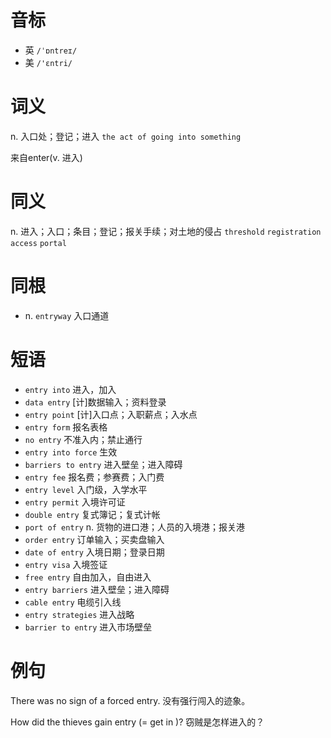 # 音标

- 英 `/ˈɒntreɪ/`
- 美 `/'ɛntri/`

# 词义

n. 入口处；登记；进入
`the act of going into something`



来自enter(v. 进入)

# 同义

n. 进入；入口；条目；登记；报关手续；对土地的侵占
`threshold` `registration` `access` `portal`

# 同根

- n. `entryway` 入口通道

# 短语

- `entry into` 进入，加入
- `data entry` [计]数据输入；资料登录
- `entry point` [计]入口点；入职薪点；入水点
- `entry form` 报名表格
- `no entry` 不准入内；禁止通行
- `entry into force` 生效
- `barriers to entry` 进入壁垒；进入障碍
- `entry fee` 报名费；参赛费；入门费
- `entry level` 入门级，入学水平
- `entry permit` 入境许可证
- `double entry` 复式簿记；复式计帐
- `port of entry` n. 货物的进口港；人员的入境港；报关港
- `order entry` 订单输入；买卖盘输入
- `date of entry` 入境日期；登录日期
- `entry visa` 入境签证
- `free entry` 自由加入，自由进入
- `entry barriers` 进入壁垒；进入障碍
- `cable entry` 电缆引入线
- `entry strategies` 进入战略
- `barrier to entry` 进入市场壁垒

# 例句

There was no sign of a forced entry.
没有强行闯入的迹象。

How did the thieves gain entry (= get in )?
窃贼是怎样进入的？


